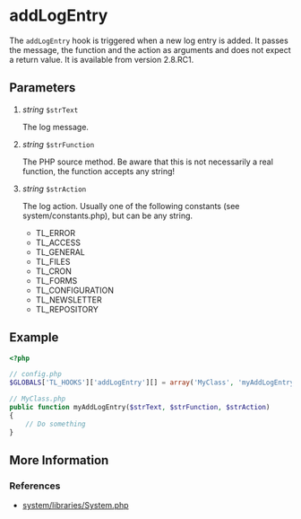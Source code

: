 # addLogEntry


The `addLogEntry` hook is triggered when a new log entry is added. It passes the message, the function and the action as arguments and does not expect a return value. It is available from version 2.8.RC1.


## Parameters 

1. *string* `$strText`

	The log message.

2. *string* `$strFunction`

	The PHP source method. Be aware that this is not necessarily a real function, the function accepts any string!

3. *string* `$strAction`

	The log action. Usually one of the following constants (see system/constants.php), but can be any string.
	- TL_ERROR
	- TL_ACCESS
	- TL_GENERAL
	- TL_FILES
	- TL_CRON
	- TL_FORMS
	- TL_CONFIGURATION
	- TL_NEWSLETTER
	- TL_REPOSITORY


## Example 

```php
<?php

// config.php
$GLOBALS['TL_HOOKS']['addLogEntry'][] = array('MyClass', 'myAddLogEntry');

// MyClass.php
public function myAddLogEntry($strText, $strFunction, $strAction)
{
    // Do something
}
```


## More Information


### References

- [system/libraries/System.php](https://github.com/contao/core/blob/2.11.7/system/libraries/System.php#L207)
